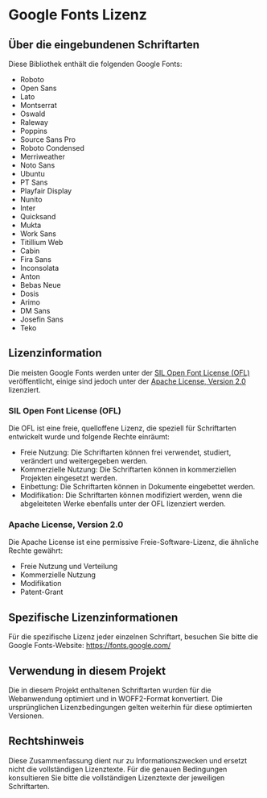 # Google Fonts Lizenz

## Über die eingebundenen Schriftarten

Diese Bibliothek enthält die folgenden Google Fonts:

- Roboto
- Open Sans
- Lato
- Montserrat
- Oswald
- Raleway
- Poppins
- Source Sans Pro
- Roboto Condensed
- Merriweather
- Noto Sans
- Ubuntu
- PT Sans
- Playfair Display
- Nunito
- Inter
- Quicksand
- Mukta
- Work Sans
- Titillium Web
- Cabin
- Fira Sans
- Inconsolata
- Anton
- Bebas Neue
- Dosis
- Arimo
- DM Sans
- Josefin Sans
- Teko

## Lizenzinformation

Die meisten Google Fonts werden unter der [SIL Open Font License (OFL)](https://scripts.sil.org/cms/scripts/page.php?site_id=nrsi&id=OFL) veröffentlicht, einige sind jedoch unter der [Apache License, Version 2.0](https://www.apache.org/licenses/LICENSE-2.0) lizenziert.

### SIL Open Font License (OFL)

Die OFL ist eine freie, quelloffene Lizenz, die speziell für Schriftarten entwickelt wurde und folgende Rechte einräumt:
- Freie Nutzung: Die Schriftarten können frei verwendet, studiert, verändert und weitergegeben werden.
- Kommerzielle Nutzung: Die Schriftarten können in kommerziellen Projekten eingesetzt werden.
- Einbettung: Die Schriftarten können in Dokumente eingebettet werden.
- Modifikation: Die Schriftarten können modifiziert werden, wenn die abgeleiteten Werke ebenfalls unter der OFL lizenziert werden.

### Apache License, Version 2.0

Die Apache License ist eine permissive Freie-Software-Lizenz, die ähnliche Rechte gewährt:
- Freie Nutzung und Verteilung
- Kommerzielle Nutzung
- Modifikation
- Patent-Grant

## Spezifische Lizenzinformationen

Für die spezifische Lizenz jeder einzelnen Schriftart, besuchen Sie bitte die Google Fonts-Website:
https://fonts.google.com/

## Verwendung in diesem Projekt

Die in diesem Projekt enthaltenen Schriftarten wurden für die Webanwendung optimiert und in WOFF2-Format konvertiert. Die ursprünglichen Lizenzbedingungen gelten weiterhin für diese optimierten Versionen.

## Rechtshinweis

Diese Zusammenfassung dient nur zu Informationszwecken und ersetzt nicht die vollständigen Lizenztexte. Für die genauen Bedingungen konsultieren Sie bitte die vollständigen Lizenztexte der jeweiligen Schriftarten. 